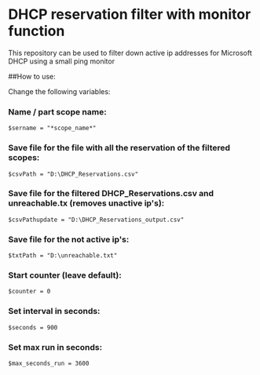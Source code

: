 # DHCP reservation filter with monitor function 
This repository can be used to filter down active ip addresses for Microsoft DHCP using a small ping monitor

##How to use:

Change the following variables:

### Name / part scope name:
```
$sername = "*scope_name*"
```

### Save file for the file with all the reservation of the filtered scopes:
```
$csvPath = "D:\DHCP_Reservations.csv"
```

### Save file for the filtered DHCP_Reservations.csv and unreachable.tx (removes unactive ip's):
```
$csvPathupdate = "D:\DHCP_Reservations_output.csv"
```

### Save file for the not active ip's:
```
$txtPath = "D:\unreachable.txt"
```

### Start counter (leave default):
```
$counter = 0
```

### Set interval in seconds:
```
$seconds = 900
```

### Set max run in seconds:
```
$max_seconds_run = 3600
```
